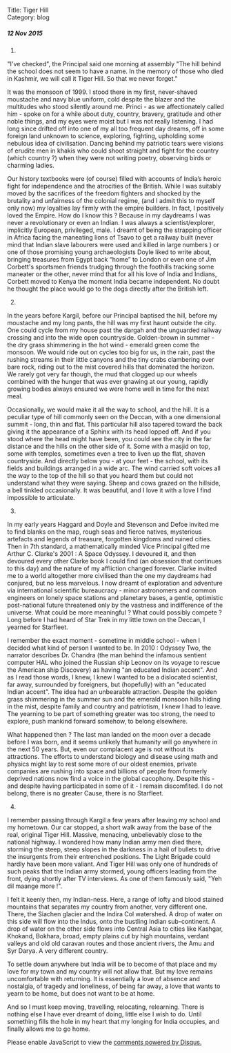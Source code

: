 Title: Tiger Hill  
Category: blog

##### 12 Nov 2015

1.

"I've checked", the Principal said one morning at assembly "The hill behind the school does not seem to have a name. In the memory of those who died in Kashmir, we will call it Tiger Hill. So that we never forget."

It was the monsoon of 1999. I stood there in my first, never-shaved moustache and navy blue uniform, cold despite the blazer and the multitudes who stood silently around me. Princi - as we affectionately called him - spoke on for a while about duty, country, bravery, gratitude and other noble things, and my eyes were moist but I was not really listening. I had long since drifted off into one of my all too frequent day dreams, off in some foreign land unknown to science, exploring, fighting, upholding some nebulous idea of civilisation. Dancing behind my patriotic tears were visions of erudite men in khakis who could shoot straight and fight for the country (which country ?) when they were not writing poetry, observing birds or charming ladies.

Our history textbooks were (of course) filled with accounts of India’s heroic fight for independence and the atrocities of the British. While I was suitably moved by the sacrifices of the freedom fighters and shocked by the brutality and unfairness of the colonial regime, (and I admit this to myself only now) my loyalties lay firmly with the empire builders. In fact, I positively loved the Empire. How do I know this ? Because in my daydreams I was never a revolutionary or even an Indian. I was always a scientist/explorer, implicitly European, privileged, male. I dreamt of being the strapping officer in Africa facing the maneating lions of Tsavo to get a railway built (never mind that Indian slave labourers were used and killed in large numbers ) or one of those promising young archaeologists Doyle liked to write about, bringing treasures from Egypt back “home” to London or even one of Jim Corbett's sportsmen friends trudging through the foothills tracking some maneater or the other, never mind that for all his love of India and Indians, Corbett moved to Kenya the moment India became independent. No doubt he thought the place would go to the dogs directly after the British left.

2.

In the years before Kargil, before our Principal baptised the hill, before my moustache and my long pants, the hill was my first haunt outside the city. One could cycle from my house past the dargah and the unguarded railway crossing and into the wide open countryside. Golden-brown in summer - the dry grass shimmering in the hot wind - emerald green come the monsoon. We would ride out on cycles too big for us, in the rain, past the rushing streams in their little canyons and the tiny crabs clambering over bare rock, riding out to the mist covered hills that dominated the horizon. We rarely got very far though, the mud that clogged up our wheels combined with the hunger that was ever gnawing at our young, rapidly growing bodies always ensured we were home well in time for the next meal.

Occasionally, we would make it all the way to school, and the hill. It is a peculiar type of hill commonly seen on the Deccan, with a one dimensional summit - long, thin and flat. This particular hill also tapered toward the back giving it the appearance of a Sphinx with its head lopped off. And if you stood where the head might have been, you could see the city in the far distance and the hills on the other side of it. Some with a masjid on top, some with temples, sometimes even a tree to liven up the flat, shaven countryside. And directly below you - at your feet - the school, with its fields and buildings arranged in a wide arc. The wind carried soft voices all the way to the top of the hill so that you heard them but could not understand what they were saying. Sheep and cows grazed on the hillside, a bell tinkled occasionally. It was beautiful, and I love it with a love I find impossible to articulate.

3.

In my early years Haggard and Doyle and Stevenson and Defoe invited me to find blanks on the map, rough seas and fierce natives, mysterious artefacts and legends of treasure, forgotten kingdoms and ruined cities. Then in 7th standard, a mathematically minded Vice Principal gifted me Arthur C. Clarke's 2001 : A Space Odyssey. I devoured it, and then devoured every other Clarke book I could find (an obsession that continues to this day) and the nature of my affliction changed forever. Clarke invited me to a world altogether more civilised than the one my daydreams had conjured, but no less marvelous. I now dreamt of exploration and adventure via international scientific bureaucracy - minor astronomers and common engineers on lonely space stations and planetary bases, a gentle, optimistic post-national future threatened only by the vastness and indifference of the universe. What could be more meaningful ? What could possibly compete ? Long before I had heard of Star Trek in my little town on the Deccan, I yearned for Starfleet.

I remember the exact moment - sometime in middle school - when I decided what kind of person I wanted to be. In 2010 : Odyssey Two, the narrator describes Dr. Chandra (the man behind the infamous sentient computer HAL who joined the Russian ship Leonov on its voyage to rescue the American ship Discovery) as having "an educated Indian accent". And as I read those words, I knew, I knew I wanted to be a dislocated scientist, far away, surrounded by foreigners, but (hopefully) with an "educated Indian accent". The idea had an unbearable attraction. Despite the golden grass shimmering in the summer sun and the emerald monsoon hills hiding in the mist, despite family and country and patriotism, I knew I had to leave. The yearning to be part of something greater was too strong, the need to explore, push mankind forward somehow, to belong elsewhere.

What happened then ? The last man landed on the moon over a decade before I was born, and it seems unlikely that humanity will go anywhere in the next 50 years. But, even our complacent age is not without its attractions. The efforts to understand biology and disease using math and physics might lay to rest some more of our oldest enemies, private companies are rushing into space and billions of people from formerly deprived nations now find a voice in the global cacophony. Despite this - and despite having participated in some of it - I remain discomfited. I do not belong, there is no greater Cause, there is no Starfleet.

4.

I remember passing through Kargil a few years after leaving my school and my hometown. Our car stopped, a short walk away from the base of the real, original Tiger Hill. Massive, menacing, unbelievably close to the national highway. I wondered how many Indian army men died there, storming the steep, steep slopes in the darkness in a hail of bullets to drive the insurgents from their entrenched positions. The Light Brigade could hardly have been more valiant. And Tiger Hill was only one of hundreds of such peaks that the Indian army stormed, young officers leading from the front, dying shortly after TV interviews. As one of them famously said, "Yeh dil maange more !".

I felt it keenly then, my Indian-ness. Here, a range of lofty and blood stained mountains that separates my country from another, very different one. There, the Siachen glacier and the Indira Col watershed. A drop of water on this side will flow into the Indus, onto the bustling Indian sub-continent. A drop of water on the other side flows into Central Asia to cities like Kashgar, Khokand, Bokhara, broad, empty plains cut by high mountains, verdant valleys and old old caravan routes and those ancient rivers, the Amu and Syr Darya. A very different country.

To settle down anywhere but India will be to become of that place and my love for my town and my country will not allow that. But my love remains uncomfortable with returning. It is essentially a love of absence and nostalgia, of tragedy and loneliness, of being far away, a love that wants to yearn to be home, but does not want to be at home.

And so I must keep moving, travelling, relocating, relearning. There is nothing else I have ever dreamt of doing, little else I wish to do. Until something fills the hole in my heart that my longing for India occupies, and finally allows me to go home.

<div id="disqus_thread"></div><script type="text/javascript"> /* * * CONFIGURATION VARIABLES: EDIT BEFORE PASTING INTO YOUR WEBPAGE * * */ var disqus_shortname = 'theclarkeorbit'; // required: replace example with your forum shortname

/* * * DON'T EDIT BELOW THIS LINE * * */ (function() { var dsq = document.createElement('script'); dsq.type = 'text/javascript'; dsq.async = true; dsq.src = '//' + disqus_shortname + '.disqus.com/embed.js'; (document.getElementsByTagName('head')[0] || document.getElementsByTagName('body')[0]).appendChild(dsq); })();</script><noscript>Please enable JavaScript to view the <a href="https://disqus.com/?ref_noscript">comments powered by Disqus.</a></noscript>
